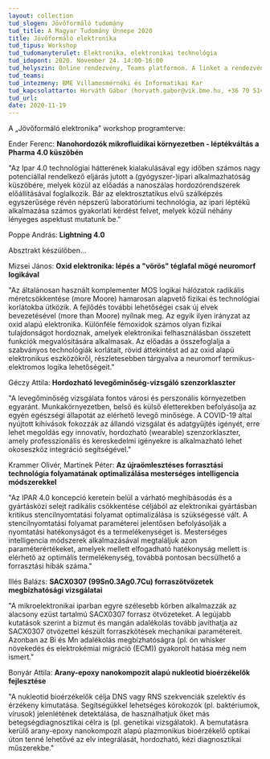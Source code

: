 ```yaml
---
layout: collection
tud_slogen: Jövőformáló tudomány
tud_title: A Magyar Tudomány Ünnepe 2020
title: Jövőformáló elektronika
tud_tipus: Workshop
tud_tudomanyterulet: Elektronika, elektronikai technológia
tud_idopont: 2020. November 24. 14:00-16:00
tud_helyszin: Online rendezvény, Teams platformon. A linket a rendezvény honlapján tesszük közzé.
tud_teams:
tud_intezmeny: BME Villamosmérnöki és Informatikai Kar
tud_kapcsolattarto: Horváth Gábor (horvath.gabor@vik.bme.hu, +36 70 514 7557)
tud_url:
date: 2020-11-19
---
```

A „Jövőformáló elektronika” workshop programterve:

Ender Ferenc: <b>Nanohordozók mikrofluidikai környezetben - léptékváltás a Pharma 4.0 küszöbén</b>

"Az Ipar 4.0 technológiai hátterének kialakulásával egy időben számos nagy potenciállal rendelkező eljárás jutott a (gyógyszer-)ipari alkalmazhatóság küszöbére, melyek közül az előadás a nanoszálas hordozórendszerek előállításával foglalkozik. Bár az elektrosztatikus elvű szálképzés egyszerűsége révén népszerű laboratóriumi technológia, az ipari léptékű alkalmazása számos gyakorlati kérdést felvet, melyek közül néhány lényeges aspektust mutatunk be."

Poppe András: <b>Lightning 4.0</b>

Absztrakt készülőben...

Mizsei János: <b>Oxid elektronika: lépés a "vörös" téglafal mögé neuromorf logikával</b>

"Az általánosan használt komplementer MOS logikai hálózatok radikális méretcsökkentése (more Moore) hamarosan alapvető fizikai és technológiai korlátokba ütközik. A fejlődés további lehetőségei csak új elvek bevezetésével (more than Moore) nyílnak meg. Az egyik ilyen irányzat az oxid alapú elektronika. Különféle fémoxidok számos olyan fizikai tulajdonságot hordoznak, amelyek elektronikai felhasználásban összetett funkciók megvalósítására alkalmasak. Az előadás a összefoglalja a szabványos technológiák korlátait, rövid áttekintést ad az oxid alapú elektronikus eszközökről, részletesebben tárgyalva a neuromorf termikus-elektromos logika lehetőségeit."

Géczy Attila: <b>Hordozható levegőminőség-vizsgáló szenzorklaszter</b>

"A levegőminőség vizsgálata fontos városi és perszonális környezetben egyaránt. Munkakörnyezetben, belső és külső életterekben befolyásolja az egyén egészségi állapotát az elérhető levegő minősége. A COVID-19 által nyújtott kihívások fokozzák az állandó vizsgálat és adatgyűjtés igényét, erre lehet megoldás egy innovatív, hordozható (wearable) szenzorklaszter, amely professzionális és kereskedelmi igényekre is alkalmazható lehet okoseszköz integráció segítségével."

Krammer Olivér, Martinek Péter: <b>Az újraömlesztéses forrasztási technológia folyamatának optimalizálása mesterséges intelligencia
módszerekkel</b>

"Az IPAR 4.0 koncepció keretein belül a várható meghibásodás és a gyártásközi selejt radikális csökkentése céljából az elektronikai gyártásban kritikus stencilnyomtatási folyamat optimalizálása is szükségessé vált. A stencilnyomtatási folyamat paraméterei jelentősen befolyásolják a nyomtatási hatékonyságot és a termelékenységet is. Mesterséges intelligencia módszerek alkalmazásával megtaláljuk azon paraméterértékeket, amelyek mellett elfogadható hatékonyság mellett is elérhető az optimális termelékenység, továbbá pontosan becsülhető a forrasztási hibák száma."

Illés Balázs: <b>SACX0307 (99Sn0.3Ag0.7Cu) forraszötvözetek megbízhatósági vizsgálatai</b>

"A mikroelektronikai iparban egyre szélesebb körben alkalmazzák az alacsony ezüst tartalmú SACX0307 forrasz ötvözeteket. A legújabb kutatások szerint a bizmut és mangán adalékolás tovább javíthatja az SACX0307 ötvözettel készült forraszkötések mechanikai paramétereit. Azonban az Bi és Mn adalékolás megbízhatóságra (pl. ón whisker növekedés és elektrokémiai migráció (ECM)) gyakorolt hatása még nem ismert."

Bonyár Attila: <b>Arany-epoxy nanokompozit alapú nukleotid bioérzékelők fejlesztése</b>

"A nukleotid bioérzékelők célja DNS vagy RNS szekvenciák szelektív és érzékeny kimutatása. Segítségükkel lehetséges kórokozók (pl. baktériumok, vírusok) jelenlétének detektálása, de használhatjuk őket más betegségdiagnosztikai célra is (pl. genetikai vizsgálatok). A bemutatásra kerülő arany-epoxy nanokompozit alapú plazmonikus bioérzékelő optikai úton tenné lehetővé az elv integrálását, hordozható, kézi diagnosztikai műszerekbe."


